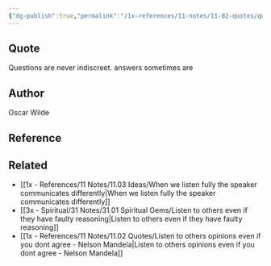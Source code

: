 ```yaml
---
{"dg-publish":true,"permalink":"/1x-references/11-notes/11-02-quotes/questions-are-never-indiscreet-answers-sometimes-are-oscar-wilde/","title":"Questions are never indiscreet. Answers sometimes are - Oscar Wilde","dgShowBacklinks":false}
---
```



## Quote
Questions are never indiscreet.
answers sometimes are


## Author
Oscar Wilde

## Reference


## Related
- [[1x - References/11 Notes/11.03 Ideas/When we listen fully the speaker communicates differently\|When we listen fully the speaker communicates differently]]
- [[3x - Spiritual/31 Notes/31.01 Spiritual Gems/Listen to others even if they have faulty reasoning\|Listen to others even if they have faulty reasoning]]
- [[1x - References/11 Notes/11.02 Quotes/Listen to others opinions even if you dont agree - Nelson Mandela\|Listen to others opinions even if you dont agree - Nelson Mandela]]